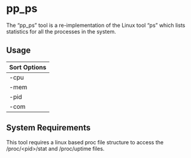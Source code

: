 # pp_ps
The “pp_ps” tool is a re-implementation of the Linux tool “ps” which lists statistics for all the processes in the system.

## Usage
| Sort Options |
|--------------|
| -cpu         |
| -mem         |
| -pid         |
| -com         |

## System Requirements
This tool requires a linux based proc file structure to access the /proc/\<pid\>/stat and /proc/uptime files.
